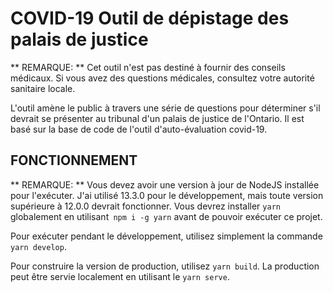 # COVID-19 Outil de dépistage des palais de justice

** REMARQUE: ** Cet outil n'est pas destiné à fournir des conseils médicaux. Si vous avez des questions médicales, consultez votre autorité sanitaire locale.

L'outil amène le public à travers une série de questions pour déterminer s'il devrait se présenter au tribunal d'un palais de justice de l'Ontario. Il est basé sur la base de code de l'outil d'auto-évaluation covid-19.

## FONCTIONNEMENT

** REMARQUE: ** Vous devez avoir une version à jour de NodeJS installée pour l'exécuter. J'ai utilisé 13.3.0 pour le développement, mais toute version supérieure à 12.0.0 devrait fonctionner. Vous devrez installer `yarn` globalement en utilisant` npm i -g yarn` avant de pouvoir exécuter ce projet.

Pour exécuter pendant le développement, utilisez simplement la commande `yarn develop`.

Pour construire la version de production, utilisez `yarn build`. La production peut être servie localement en utilisant le `yarn serve`.